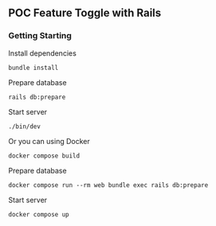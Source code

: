 ## POC Feature Toggle with Rails

### Getting Starting

Install dependencies

```
bundle install
```

Prepare database

```
rails db:prepare
```

Start server

```
./bin/dev
```

Or you can using Docker

```
docker compose build
```

Prepare database

```
docker compose run --rm web bundle exec rails db:prepare
```

Start server

```
docker compose up
```